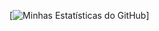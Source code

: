 [![Minhas Estatísticas do GitHub](https://github-readme-stats.vercel.app/api?username=FocaChu&show_icons=true&theme=radical)]
